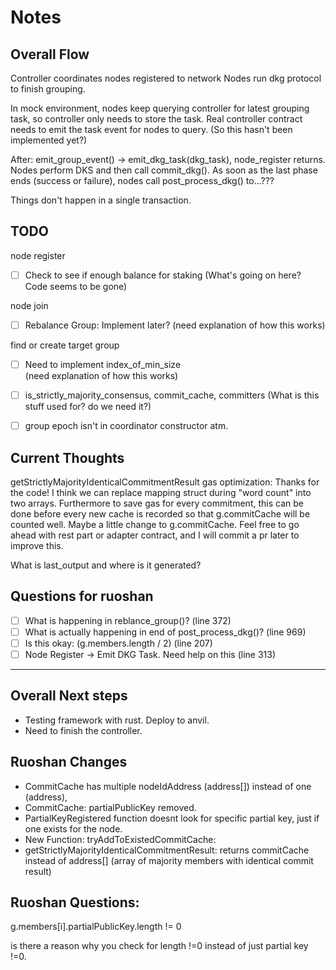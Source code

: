# Notes

## Overall Flow

Controller coordinates nodes registered to network
Nodes run dkg protocol to finish grouping.

In mock environment, nodes keep querying controller for latest grouping task, so controller only needs to store the task. Real controller contract needs to emit the task event for nodes to query. (So this hasn't been implemented yet?)

After: emit_group_event() -> emit_dkg_task(dkg_task), node_register returns. 
Nodes perform DKS and then call commit_dkg().
As soon as the last phase ends (success or failure), nodes call post_process_dkg() to...???

Things don't happen in a single transaction.

## TODO

node register

- [ ] Check to see if enough balance for staking
(What's going on here? Code seems to be gone)

node join

- [ ] Rebalance Group: Implement later?
(need explanation of how this works)

find or create target group

- [ ] Need to implement index_of_min_size  
(need explanation of how this works)

- [ ] is_strictly_majority_consensus, commit_cache, committers
(What is this stuff used for? do we need it?)

- [ ] group epoch isn't in coordinator constructor atm.

## Current Thoughts

getStrictlyMajorityIdenticalCommitmentResult gas optimization:
Thanks for the code! I think we can replace mapping struct during "word count" into two arrays. Furthermore to save gas for every commitment, this can be done before every new cache is recorded so that g.commitCache will be counted well. Maybe a little change to g.commitCache. Feel free to go ahead with rest part or adapter contract, and I will commit a pr later to improve this.

What is last_output and where is it generated? 


## Questions for ruoshan

- [ ] What is happening in reblance_group()? (line 372)
- [ ] What is actually happening in end of post_process_dkg()? (line 969)
- [ ] Is this okay: (g.members.length / 2) (line 207)
- [ ] Node Register -> Emit DKG Task. Need help on this (line 313)

---

## Overall Next steps

- Testing framework with rust. Deploy to anvil.
- Need to finish the controller.

## Ruoshan Changes

- CommitCache has multiple nodeIdAddress (address[]) instead of one (address),
- CommitCache: partialPublicKey removed.
- PartialKeyRegistered function doesnt look for specific partial key, just if one exists for the node.
- New Function: tryAddToExistedCommitCache:
- getStrictlyMajorityIdenticalCommitmentResult: returns commitCache instead of address[] (array of majority members with identical commit result)

## Ruoshan Questions:

g.members[i].partialPublicKey.length != 0

is there a reason why you check for length !=0 instead of just partial key !=0.
